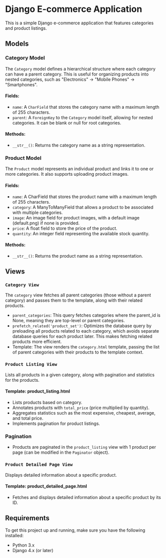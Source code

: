 # Django E-commerce Application

This is a simple Django e-commerce application that features categories and product listings.


## Models

### Category Model

The `Category` model defines a hierarchical structure where each category can have a parent category. This is useful for organizing products into nested categories, such as "Electronics" -> "Mobile Phones" -> "Smartphones".

#### Fields:
- `name`: A `CharField` that stores the category name with a maximum length of 255 characters.
- `parent`: A `ForeignKey` to the `Category` model itself, allowing for nested categories. It can be blank or null for root categories.

#### Methods:
- `__str__()`: Returns the category name as a string representation.


### Product Model

The `Product` model represents an individual product and links it to one or more categories. It also supports uploading product images.

#### Fields:
- `name`: A CharField that stores the product name with a maximum length of 255 characters.
- `category`: A ManyToManyField that allows a product to be associated with multiple categories.
- `image`: An image field for product images, with a default image (default.png) if none is provided.
- `price`: A float field to store the price of the product.
- `quantity`: An integer field representing the available stock quantity.

#### Methods:
- `__str__()`: Returns the product name as a string representation.


## Views


### `Category View`

The `category` view fetches all parent categories (those without a parent category) and passes them to the template, along with their related products.

- `parent_categories`: This query fetches categories where the parent_id is None, meaning they are top-level or parent categories.
- `prefetch_related('product_set')`: Optimizes the database query by preloading all products related to each category, which avoids separate database queries for each product later. This makes fetching related products more efficient.
- Template: The view renders the `category.html` template, passing the list of parent categories with their products to the template context.




### `Product Listing View`

Lists all products in a given category, along with pagination and statistics for the products.

#### Template: product_listing.html

- Lists products based on category.
- Annotates products with `total_price` (price multiplied by quantity).
- Aggregates statistics such as the most expensive, cheapest, average, and total price.
- Implements pagination for product listings.

### Pagination
 
- Products are paginated in the `product_listing` view with 1 product per page (can be modified in the `Paginator` object).


### `Product Detailed Page View`

Displays detailed information about a specific product.


#### Template: product_detailed_page.html

- Fetches and displays detailed information about a specific product by its ID.


##  Requirements

To get this project up and running, make sure you have the following installed:

- Python 3.x
- Django 4.x (or later)





